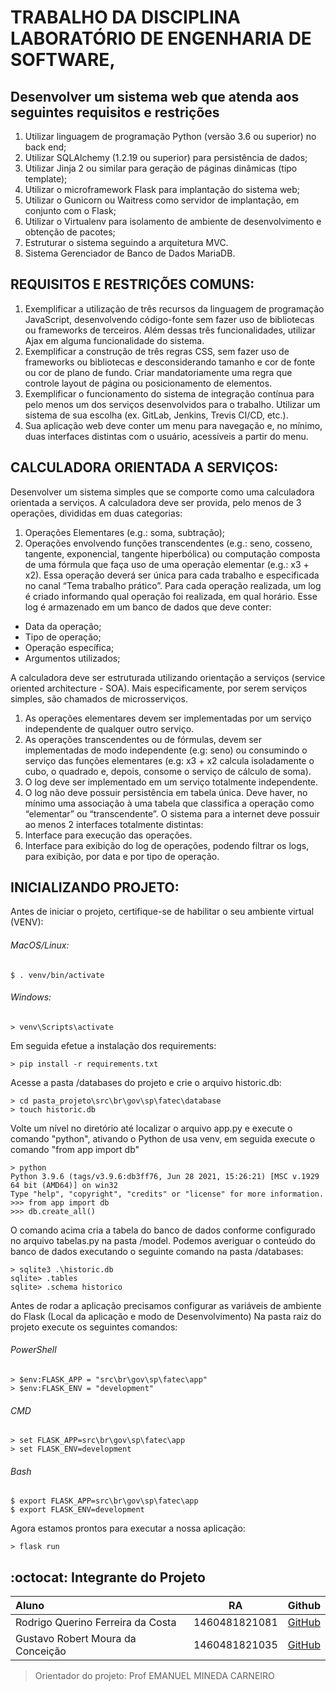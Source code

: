 # TRABALHO DA DISCIPLINA LABORATÓRIO DE ENGENHARIA DE SOFTWARE,
## Desenvolver um sistema web que atenda aos seguintes requisitos e restrições

1. Utilizar linguagem de programação Python (versão 3.6 ou superior) no back end;
2. Utilizar SQLAlchemy (1.2.19 ou superior) para persistência de dados;
3. Utilizar Jinja 2 ou similar para geração de páginas dinâmicas (tipo template);
4. Utilizar o microframework Flask para implantação do sistema web;
5. Utilizar o Gunicorn ou Waitress como servidor de implantação, em conjunto com o Flask;
6. Utilizar o Virtualenv para isolamento de ambiente de desenvolvimento e obtenção de pacotes;
7. Estruturar o sistema seguindo a arquitetura MVC.
8. Sistema Gerenciador de Banco de Dados MariaDB.


## REQUISITOS E RESTRIÇÕES COMUNS:

1. Exemplificar a utilização de três recursos da linguagem de programação JavaScript,
desenvolvendo código-fonte sem fazer uso de bibliotecas ou frameworks de terceiros.
Além dessas três funcionalidades, utilizar Ajax em alguma funcionalidade do sistema.
2. Exemplificar a construção de três regras CSS, sem fazer uso de frameworks ou
bibliotecas e desconsiderando tamanho e cor de fonte ou cor de plano de fundo. Criar
mandatoriamente uma regra que controle layout de página ou posicionamento de
elementos.
3. Exemplificar o funcionamento do sistema de integração contínua para pelo menos um
dos serviços desenvolvidos para o trabalho. Utilizar um sistema de sua escolha (ex.
GitLab, Jenkins, Trevis CI/CD, etc.).
4. Sua aplicação web deve conter um menu para navegação e, no mínimo, duas interfaces
distintas com o usuário, acessíveis a partir do menu.


## CALCULADORA ORIENTADA A SERVIÇOS:

 Desenvolver um sistema simples que se comporte como uma calculadora orientada a serviços.
A calculadora deve ser provida, pelo menos de 3 operações, divididas em duas categorias:
1. Operações Elementares (e.g.: soma, subtração);
2. Operações envolvendo funções transcendentes (e.g.: seno, cosseno, tangente, exponencial, tangente hiperbólica)
ou computação composta de uma fórmula que faça uso de uma operação elementar (e.g.: x3 + x2).
Essa operação deverá ser única para cada trabalho e especificada no canal “Tema trabalho prático”.
Para cada operação realizada, um log é criado informando qual operação foi realizada, em qual horário.
Esse log é armazenado em um banco de dados que deve conter:
- Data da operação;
- Tipo de operação;
- Operação específica;
- Argumentos utilizados;

A calculadora deve ser estruturada utilizando orientação a serviços (service oriented architecture - SOA).
Mais especificamente, por serem serviços simples, são chamados de microsserviços.
1. As operações elementares devem ser implementadas por um serviço independente de qualquer outro serviço.
2. As operações transcendentes ou de fórmulas, devem ser implementadas de modo
independente (e.g: seno) ou consumindo o serviço das funções elementares
(e.g: x3 + x2 calcula isoladamente o cubo, o quadrado e, depois, consome o serviço de cálculo de soma).
3. O log deve ser implementado em um serviço totalmente independente.
4. O log não deve possuir persistência em tabela única. Deve haver, no mínimo uma
associação à uma tabela que classifica a operação como “elementar” ou “transcendente”.
O sistema para a internet deve possuir ao menos 2 interfaces totalmente distintas:
1. Interface para execução das operações.
2. Interface para exibição do log de operações, podendo filtrar os logs, para exibição, por data e por tipo de operação. 

## INICIALIZANDO PROJETO:

Antes de iniciar o projeto, certifique-se de habilitar o seu ambiente virtual (VENV):
###### MacOS/Linux:
```
$ . venv/bin/activate
```
###### Windows:
```
> venv\Scripts\activate
```
Em seguida efetue a instalação dos requirements:
```
> pip install -r requirements.txt
```
Acesse a pasta /databases do projeto e crie o arquivo historic.db:
```
> cd pasta_projeto\src\br\gov\sp\fatec\database
> touch historic.db
```
Volte um nível no diretório até localizar o arquivo app.py e execute o comando "python", ativando o Python de usa venv, em seguida execute o comando "from app import db"
```
> python
Python 3.9.6 (tags/v3.9.6:db3ff76, Jun 28 2021, 15:26:21) [MSC v.1929 64 bit (AMD64)] on win32
Type "help", "copyright", "credits" or "license" for more information.
>>> from app import db
>>> db.create_all()
```
O comando acima cria a tabela do banco de dados conforme configurado no arquivo tabelas.py na pasta /model.
Podemos averiguar o conteúdo do banco de dados executando o seguinte comando na pasta /databases:
```
> sqlite3 .\historic.db
sqlite> .tables
sqlite> .schema historico
```
Antes de rodar a aplicação precisamos configurar as variáveis de ambiente do Flask 
(Local da aplicação e modo de Desenvolvimento)
Na pasta raiz do projeto execute os seguintes comandos:

###### PowerShell
```
> $env:FLASK_APP = "src\br\gov\sp\fatec\app"
> $env:FLASK_ENV = "development"
```
###### CMD
```
> set FLASK_APP=src\br\gov\sp\fatec\app
> set FLASK_ENV=development
```
###### Bash
```
$ export FLASK_APP=src\br\gov\sp\fatec\app
$ export FLASK_ENV=development
```

Agora estamos prontos para executar a nossa aplicação:
```
> flask run
```

## :octocat: Integrante do Projeto

Aluno                              | RA                | Github     
:----------------------------      | :-------------:   | :------------:
Rodrigo Querino Ferreira da Costa  | 1460481821081     | <a href="https://github.com/rodrigoqfcosta">GitHub</a>
Gustavo Robert Moura da Conceição  | 1460481821035     | <a href="https://github.com/gusrobert">GitHub</a>

> Orientador do projeto: Prof EMANUEL MINEDA CARNEIRO
